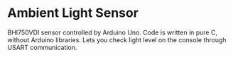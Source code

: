 # Ambient Light Sensor

BHI750VDI sensor controlled by Arduino Uno. Code is written in pure C, without Arduino libraries. Lets you check light level on the console through USART communication.
